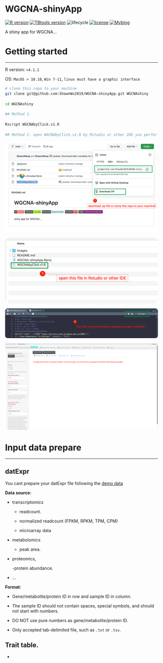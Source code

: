 # WGCNA-shinyApp

[![R version](https://img.shields.io/badge/R-v4.1.1-salmon)](https://www.r-project.org) [![TBtools version](https://img.shields.io/badge/TBtools-%3Ev1.09-greenyellow)](https://www.yuque.com/cjchen/hirv8i/fzc4g9) ![lifecycle](https://img.shields.io/badge/lifecycle-Experimental-lightcyan) [![license](https://img.shields.io/badge/license-MIT-red)](https://opensource.org/licenses/MIT) [![Myblog](https://img.shields.io/badge/Blog-ShanwLearnBioinfo-purple)](http://www.shawnlearnbioinfo.top/)

A shiny app for WGCNA...

# Getting started

------------------------------------------------------------------------

R version: `>4.1.1`

OS: `MacOS > 10.10`, `Win 7-11`, `linux must have a graphic interface`

``` bash
# clone this repo to your machine
git clone git@github.com:ShawnWx2019/WGCNA-shinyApp.git WGCNAshiny

cd WGCNAshiny

## Method 1.

Rscript WGCNAbyClick.v1.R

## Method 2. open WGCNAbyClick.v1.R by Rstudio or other IDE you perfer and run this script.
```

![](images/paste-E878B059.png)

![](images/paste-9FA8BCAD.png)

![](images/paste-F0179D86.png)

![](images/paste-52ABF860.png)

# Input data prepare

------------------------------------------------------------------------

## datExpr

You cant prepare your datExpr file following the [demo data]()

**Data source:**

-   transcriptomics

    -   readcount.

    -   normalized readcount (FPKM, RPKM, TPM, CPM)

    -   microarray data

-   metabolomics

    -   peak area.

-   proteomics,

    -protein abundance.

-   ...

**Format:**

-   Gene/metabolite/protein ID in row and sample ID in column.

-   The sample ID should not contain spaces, special symbols, and should not start with numbers.

-   DO NOT use pure numbers as gene/metabolite/protein ID.

-   Only accepted tab-delimited file, such as `.txt` or `.tsv`.

## Trait table.

- 
